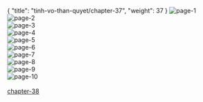 { "title": "tinh-vo-than-quyet/chapter-37", "weight": 37 }
<img src="tinh-vo-than-quyet_0037_01-2ffb9d966e9ae55a74f834e56eb7663b.webp" alt="page-1" origin="http://1.bp.blogspot.com/-9W2YZEH6RSk/WKQsMVYR1nI/AAAAAAAAWJk/fDF-k8jkqjIAy9uKKw_OeNXovcxnpe15ACLcB/s1600/2.jpg?imgmax=0"><br/>
<img src="tinh-vo-than-quyet_0037_02-d36b20a2e5b4d232c26787f3938b53f1.webp" alt="page-2" origin="http://1.bp.blogspot.com/-w1GsE4rlVCk/WKQsMZGfLsI/AAAAAAAAWJo/xRlTyE6gkeQLI6PNVwx6o8diNEMOYF8PwCLcB/s1600/3.jpg?imgmax=0"><br/>
<img src="tinh-vo-than-quyet_0037_03-abb098a6f4793187069fb8f03ca111f8.webp" alt="page-3" origin="http://1.bp.blogspot.com/-DiRpL_F0Mko/WKQsMyvMLZI/AAAAAAAAWJs/PrJavdlBI0QjRQFO-ooxL1o5Uet6rRrVQCLcB/s1600/4.jpg?imgmax=0"><br/>
<img src="tinh-vo-than-quyet_0037_04-742fc58cb05c86780d9ef103089a3b72.webp" alt="page-4" origin="http://1.bp.blogspot.com/-T9huOPfyUeA/WKQsM_DaNSI/AAAAAAAAWJw/heM0EZoXBpktq5V304BgL1iRvpe9DaxiQCLcB/s1600/5.jpg?imgmax=0"><br/>
<img src="tinh-vo-than-quyet_0037_05-a9f0ccd23d5a3ab063b820d3fad94f73.webp" alt="page-5" origin="http://1.bp.blogspot.com/-FcROGf002b0/WKQsNNLh3sI/AAAAAAAAWJ0/xeyliui8WwUkc_M2bLfJik1GfjR8b4o0gCLcB/s1600/6.jpg?imgmax=0"><br/>
<img src="tinh-vo-than-quyet_0037_06-ca10ed383d37d513d487fc6ae7a3ff7f.webp" alt="page-6" origin="http://1.bp.blogspot.com/-QQ6CRyoOgs8/WKQsNfJpcfI/AAAAAAAAWJ4/arYf_5qnV5k_WECdDFD4hXWeDkEt-hGwwCLcB/s1600/7.jpg?imgmax=0"><br/>
<img src="tinh-vo-than-quyet_0037_07-c0461eda25c16cd53c3cef3b05de2fb6.webp" alt="page-7" origin="http://1.bp.blogspot.com/-5PeDj32vt20/WKQsN9u5cjI/AAAAAAAAWKA/jRFJ9vuP4-E1h4Bppr0EEDjfutl9CLcQwCLcB/s1600/8.jpg?imgmax=0"><br/>
<img src="tinh-vo-than-quyet_0037_08-163f334ea61c4c9f4070a4335a3d39d5.webp" alt="page-8" origin="http://1.bp.blogspot.com/-0mjz2lhyCaQ/WKQsN7HZCuI/AAAAAAAAWJ8/-VyA5dI5H94jJmFumanMoQ1tcXV8K13EgCLcB/s1600/9.jpg?imgmax=0"><br/>
<img src="tinh-vo-than-quyet_0037_09-cbaaa4eb6f9f8f47ce048555e0a9c223.webp" alt="page-9" origin="http://1.bp.blogspot.com/-IM8-SQy0y-U/WKQsLq2Qq-I/AAAAAAAAWJU/gjKkpnhFiC8ud6-B_lTJvS8pCu3ZvXZhwCLcB/s1600/10.jpg?imgmax=0"><br/>
<img src="tinh-vo-than-quyet_0037_10-5d396c0f72b6cca6c584a52a80a42fc1.webp" alt="page-10" origin="http://1.bp.blogspot.com/-HUBPQ1vVyLw/WKQsMLGP4hI/AAAAAAAAWJg/vzhfgp1UftUetljixSj6Gx1LtfDkCo5yACLcB/s1600/11.jpg?imgmax=0"><br/>
<br/><a class="nextchap" href="/tinh-vo-than-quyet/chapter-38">chapter-38</a>
